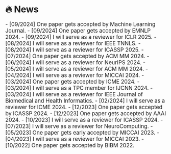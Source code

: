 # 🔥 News

<div class='paper-box-text' style="font-size: larger;" markdown="1">
- [09/2024] One paper gets accepted by Machine Learning Journal.
- [09/2024] One paper gets accepted by EMNLP 2024.
- [09/2024] I will serve as a reviewer for ICLR 2025.
- [08/2024] I will serve as a reviewer for IEEE TNNLS.
- [08/2024] I will serve as a reviewer for ICASSP 2025.
- [07/2024] One paper gets accepted by ACM MM 2024.
- [06/2024] I will serve as a reviewer for NeurIPS 2024.
- [05/2024] I will serve as a reviewer for ACM MM 2024.
- [04/2024] I will serve as a reviewer for MICCAI 2024.
- [03/2024] One paper gets accepted by ICME 2024.
- [03/2024] I will serve as a TPC member for IJCNN 2024.
- [03/2024] I will serve as a reviewer for IEEE Journal of Biomedical and Health Informatics.
- [02/2024] I will serve as a reviewer for ICME 2024.
- [12/2023] One paper gets accepted by ICASSP 2024.
- [12/2023] One paper gets accepted by AAAI 2024.
- [10/2023] I will serve as a reviewer for ICASSP 2024.
- [07/2023] I will serve as a reviewer for NeuroComputing.
- [05/2023] One paper gets early accepted by MICCAI 2023.
- [04/2023] I will serve as a reviewer for MICCAI 2023.
- [10/2022] One paper gets accepted by BIBM 2022.

</div>
